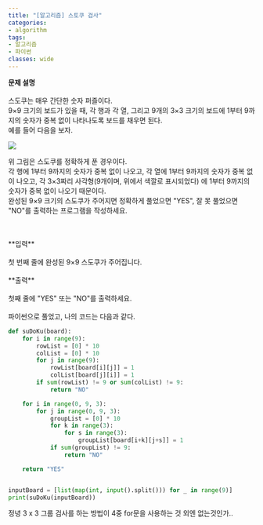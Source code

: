 ```yaml
---
title: "[알고리즘] 스토쿠 검사"
categories:
- algorithm
tags:
- 알고리즘
- 파이썬
classes: wide
---
```



**문제 설명**
<br>
<br>스도쿠는 매우 간단한 숫자 퍼즐이다.
<br>9×9 크기의 보드가 있을 때, 각 행과 각 열, 그리고 9개의 3×3 크기의 보드에 1부터 9까지의 숫자가 중복 없이 나타나도록 보드를 채우면 된다.
<br>예를 들어 다음을 보자.

<img src="{{site.url}}/assets/img/post/algo9.jpg">

위 그림은 스도쿠를 정확하게 푼 경우이다.
<br>각 행에 1부터 9까지의 숫자가 중복 없이 나오고, 각 열에 1부터 9까지의 숫자가 중복 없이 나오고, 각 3×3짜리 사각형(9개이며, 위에서 색깔로 표시되었다) 에 1부터 9까지의 숫자가 중복 없이 나오기 때문이다.
<br>완성된 9×9 크기의 스도쿠가 주어지면 정확하게 풀었으면 "YES", 잘 못 풀었으면 "NO"를 출력하는 프로그램을 작성하세요.

<br>
<br>**입력**
<br>
<br>첫 번째 줄에 완성된 9×9 스도쿠가 주어집니다.
<br>
<br>**출력**
<br>
<br>첫째 줄에 "YES" 또는 "NO"를 출력하세요.
<br>
<br>파이썬으로 풀었고, 나의 코드는 다음과 같다.

```python
def suDoKu(board):
    for i in range(9):
        rowList = [0] * 10
        colList = [0] * 10
        for j in range(9):
            rowList[board[i][j]] = 1
            colList[board[j][i]] = 1
        if sum(rowList) != 9 or sum(colList) != 9:
            return "NO"

    for i in range(0, 9, 3):
        for j in range(0, 9, 3):
            groupList = [0] * 10
            for k in range(3):
                for s in range(3):
                    groupList[board[i+k][j+s]] = 1
            if sum(groupList) != 9:
                return "NO"

    return "YES"


inputBoard = [list(map(int, input().split())) for _ in range(9)]
print(suDoKu(inputBoard))

```

정녕 3 x 3 그룹 검사를 하는 방법이 4중 for문을 사용하는 것 외엔 없는것인가..